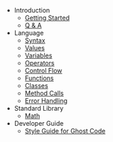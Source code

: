 - Introduction
    - [Getting Started](/docs/{{version}}/getting-started)
    - [Q & A](/docs/{{version}}/qa)
- Language
    - [Syntax](/docs/{{version}}/syntax)
    - [Values](/docs/{{version}}/values)
    - [Variables](/docs/{{version}}/variables)
    - [Operators](/docs/{{version}}/operators)
    - [Control Flow](/docs/{{version}}/control-flow)
    - [Functions](/docs/{{version}}/functions)
    - [Classes](/docs/{{version}}/classes)
    - [Method Calls](/docs/{{version}}/method-calls)
    - [Error Handling](/docs/{{version}}/error-handling)
- Standard Library
    - [Math](/docs/{{version}}/math)
- Developer Guide
    - [Style Guide for Ghost Code](/docs/{{version}}/style-guide-for-ghost-code)